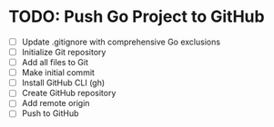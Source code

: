 # TODO: Push Go Project to GitHub

- [ ] Update .gitignore with comprehensive Go exclusions
- [ ] Initialize Git repository
- [ ] Add all files to Git
- [ ] Make initial commit
- [ ] Install GitHub CLI (gh)
- [ ] Create GitHub repository
- [ ] Add remote origin
- [ ] Push to GitHub
